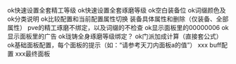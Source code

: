 ok快速设置全套精工等级
ok快速设置全套琢磨等级
ok空白装备位
ok词缀颜色及ok分类说明
ok比较配置和当前配置属性切换
装备具体属性和删除（仅装备、全部属性）
pve的精工琢磨不绑定，以及词缀的不检查
ok显示面板里的00000006
ok显示面板里的广告
ok珑铸全身琢磨等级绑定？
ok门派加成计算（直接套公式）
ok基础面板配置，每个面板的提示（如：“请参考天刀内面板a的值”）
xxx buff配置
xxx最终面板